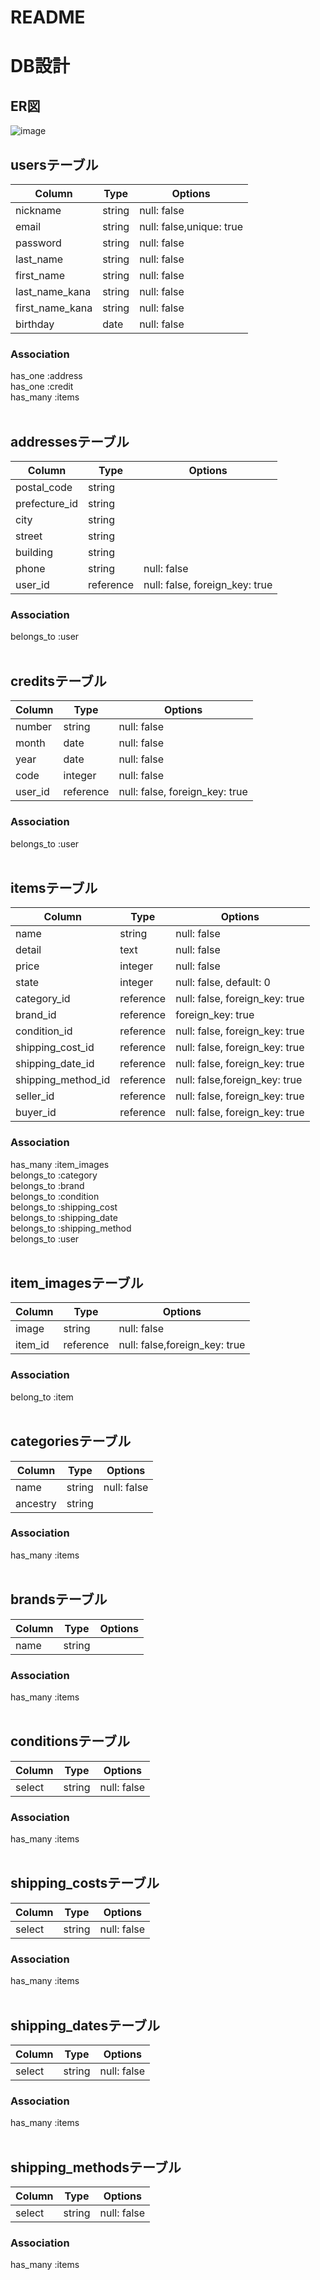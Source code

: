# README

# DB設計

## ER図
![image](https://user-images.githubusercontent.com/61734650/79534565-de958c00-80b5-11ea-966f-e175661c6bf3.png)

## usersテーブル
|Column|Type|Options|
|------|----|-------|
|nickname|string|null: false|
|email|string|null: false,unique: true|
|password|string|null: false|
|last_name|string|null: false|
|first_name|string|null: false|
|last_name_kana|string|null: false|
|first_name_kana|string|null: false|
|birthday|date|null: false|
### Association
has_one :address  
has_one :credit  
has_many :items  
</br>

## addressesテーブル
|Column|Type|Options|
|------|----|-------|
|postal_code|string||
|prefecture_id|string||
|city|string||
|street|string||
|building|string||
|phone|string|null: false|
|user_id|reference|null: false, foreign_key: true|
### Association
belongs_to :user  
</br>

## creditsテーブル
|Column|Type|Options|
|------|----|-------|
|number|string|null: false|
|month|date|null: false|
|year|date|null: false|
|code|integer|null: false|
|user_id|reference|null: false, foreign_key: true|
### Association
belongs_to :user  
</br>

## itemsテーブル
|Column|Type|Options|
|------|----|-------|
|name|string|null: false|
|detail|text|null: false|
|price|integer|null: false|
|state|integer|null: false, default: 0|
|category_id|reference|null: false, foreign_key: true|
|brand_id|reference|foreign_key: true|
|condition_id|reference|null: false, foreign_key: true|
|shipping_cost_id|reference|null: false, foreign_key: true|
|shipping_date_id|reference|null: false, foreign_key: true|
|shipping_method_id|reference|null: false,foreign_key: true|
|seller_id|reference|null: false, foreign_key: true|
|buyer_id|reference|null: false, foreign_key: true|
### Association
has_many :item_images  
belongs_to :category  
belongs_to :brand  
belongs_to :condition  
belongs_to :shipping_cost  
belongs_to :shipping_date  
belongs_to :shipping_method  
belongs_to :user  
</br>

## item_imagesテーブル
|Column|Type|Options|
|------|----|-------|
|image|string|null: false|
|item_id|reference|null: false,foreign_key: true|
### Association
belong_to :item  
</br>

## categoriesテーブル
|Column|Type|Options|
|------|----|-------|
|name|string|null: false|
|ancestry|string||
### Association
has_many :items  
</br>

## brandsテーブル
|Column|Type|Options|
|------|----|-------|
|name|string|
### Association
has_many :items  
</br>

## conditionsテーブル
|Column|Type|Options|
|------|----|-------|
|select|string|null: false|
### Association
has_many :items  
</br>

## shipping_costsテーブル
|Column|Type|Options|
|------|----|-------|
|select|string|null: false|
### Association
has_many :items  
</br>

## shipping_datesテーブル
|Column|Type|Options|
|------|----|-------|
|select|string|null: false|
### Association
has_many :items  
</br>

## shipping_methodsテーブル
|Column|Type|Options|
|------|----|-------|
|select|string|null: false|
### Association
has_many :items  
